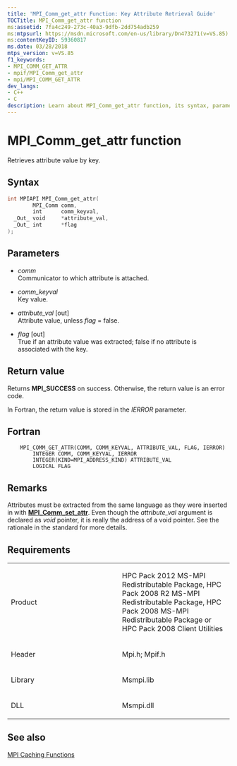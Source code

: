 ```yaml
---
title: 'MPI_Comm_get_attr Function: Key Attribute Retrieval Guide'
TOCTitle: MPI_Comm_get_attr function
ms:assetid: 7fa4c249-273c-40a3-9dfb-2dd754adb259
ms:mtpsurl: https://msdn.microsoft.com/en-us/library/Dn473271(v=VS.85)
ms:contentKeyID: 59360817
ms.date: 03/28/2018
mtps_version: v=VS.85
f1_keywords:
- MPI_COMM_GET_ATTR
- mpif/MPI_Comm_get_attr
- mpi/MPI_COMM_GET_ATTR
dev_langs:
- C++
- C
description: Learn about MPI_Comm_get_attr function, its syntax, parameters, return values, and requirements. Understand how to retrieve attribute values by key in MPI.
---
```


# MPI\_Comm\_get\_attr function

Retrieves attribute value by key.

## Syntax

``` c++
int MPIAPI MPI_Comm_get_attr(
        MPI_Comm comm,
        int      comm_keyval,
  _Out_ void     *attribute_val,
  _Out_ int      *flag
);
```

## Parameters

  - *comm*  
    Communicator to which attribute is attached.

  - *comm\_keyval*  
    Key value.

  - *attribute\_val* \[out\]  
    Attribute value, unless *flag* = false.

  - *flag* \[out\]  
    True if an attribute value was extracted;  false if no attribute is associated with the key.

## Return value

Returns **MPI\_SUCCESS** on success. Otherwise, the return value is an error code.

In Fortran, the return value is stored in the *IERROR* parameter.

## Fortran

``` FORTRAN
    MPI_COMM_GET_ATTR(COMM, COMM_KEYVAL, ATTRIBUTE_VAL, FLAG, IERROR)
        INTEGER COMM, COMM_KEYVAL, IERROR
        INTEGER(KIND=MPI_ADDRESS_KIND) ATTRIBUTE_VAL
        LOGICAL FLAG
```

## Remarks

Attributes must be extracted from the same language as they were inserted in with [**MPI\_Comm\_set\_attr**](MPI-Comm-set-attr-function.md). Even though the *attribute_val* argument is declared as *void* pointer, it is really the address of a void pointer.  See the rationale in the standard for more details.

## Requirements

<table>
<colgroup>
<col style="width: 50%" />
<col style="width: 50%" />
</colgroup>
<tbody>
<tr class="odd">
<td><p>Product</p></td>
<td><p>HPC Pack 2012 MS-MPI Redistributable Package, HPC Pack 2008 R2 MS-MPI Redistributable Package, HPC Pack 2008 MS-MPI Redistributable Package or HPC Pack 2008 Client Utilities</p></td>
</tr>
<tr class="even">
<td><p>Header</p></td>
<td>Mpi.h;
Mpif.h</td>
</tr>
<tr class="odd">
<td><p>Library</p></td>
<td>Msmpi.lib</td>
</tr>
<tr class="even">
<td><p>DLL</p></td>
<td>Msmpi.dll</td>
</tr>
</tbody>
</table>


## See also

[MPI Caching Functions](mpi-caching-functions.md)

